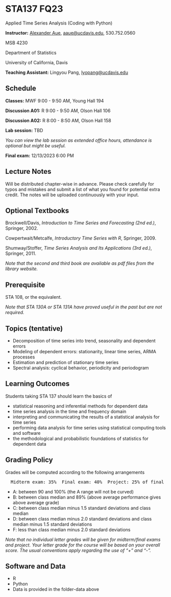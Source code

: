 # STA137 FQ23
Applied Time Series Analysis 
(Coding with Python)

**Instructor:** [Alexander Aue](https://anson.ucdavis.edu/~alexaue/), aaue@ucdavis.edu, 530.752.0560

MSB 4230 

Department of Statistics

University of California, Davis

**Teaching Assistant:** Lingyou Pang, lyopang@ucdavis.edu

**Schedule**
---
**Classes:** MWF 9:00 - 9:50 AM, Young Hall 194

**Discussion A01:** R 9:00 - 9:50 AM, Olson Hall 106

**Discussion A02:** R 8:00 - 8:50 AM, Olson Hall 158

**Lab session:** TBD

*You can view the lab session as extended office hours, attendance is optional but might be useful.*

**Final exam:** 12/13/2023 6:00 PM

**Lecture Notes**
---

Will be distributed chapter-wise in advance. Please check carefully for typos and mistakes and submit a list of what you found for potential extra credit. The notes will be uploaded continuously with your input. 

**Optional Textbooks**
---
Brockwell/Davis, *Introduction to Time Series and Forecasting (2nd ed.)*, Springer, 2002.

Cowpertwait/Metcalfe, *Introductory Time Series with R*, Springer, 2009.

Shumway/Stoffer, *Time Series Analysis and Its Applications (3rd ed.)*, Springer, 2011.

*Note that the second and third book are available as pdf files from the library website.*

**Prerequisite**
---
STA 108, or the equivalent.

*Note that STA 130A or STA 131A have proved useful in the past but are not required.*

**Topics (tentative)**
---
* Decomposition of time series into trend, seasonality and dependent errors
* Modeling of dependent errors: stationarity, linear time series, ARMA processes
* Estimation and prediction of stationary time series
* Spectral analysis: cyclical behavior, periodicity and periodogram

**Learning Outcomes**
----
Students taking STA 137 should learn the basics of
* statistical reasoning and inferential methods for dependent data
* time series analysis in the time and frequency domain
* interpreting and communicating the results of a statistical analysis for time series
* performing data analysis for time series using statistical computing tools and software
* the methodological and probabilistic foundations of statistics for dependent data

**Grading Policy**
---
Grades will be computed according to the following arrangements
<pre>  Midterm exam: 35%  Final exam: 40%  Project: 25% of final grade</pre>

<!--&nbsp; Midterm exam: 35% &nbsp;  Final exam: 40% &nbsp;  Project: 25% of final grade-->

  
  * A: between 90 and 100% (the A range will not be curved)
  * B: between class median and 89% (above average performance gives above average grade)
  * C: between class median minus 1.5 standard deviations and class median
  * D: between class median minus 2.0 standard deviations and class median minus 1.5 standard deviations
  * F: less than class median minus 2.0 standard deviations

*Note that no individual letter grades will be given for midterm/final exams and project. Your letter grade for the
course will be based on your overall score. The usual conventions apply regarding the use of “+” and “-”.*

**Software and Data**
---
* R
* Python
* Data is provided in the folder-data above








